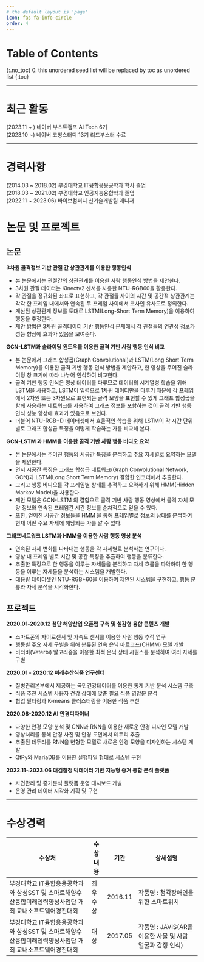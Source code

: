 ```yaml
---
# the default layout is 'page'
icon: fas fa-info-circle
order: 4
---
```


<!-- > Add Markdown syntax content to file `_tabs/about.md`{: .filepath } and it will show up on this page.
{: .prompt-tip } -->

# Table of Contents
{:.no_toc}
0. this unordered seed list will be replaced by toc as unordered list
{:toc}

---

# 최근 활동
(2023.11 ~ ) 네이버 부스트캠프 AI Tech 6기<br>
(2023.10 ~) 네이버 코칭스터디 13기 리드부스터 수료

---

# 경력사항
(2014.03 ~ 2018.02) 부경대학교 IT융합응용공학과 학사 졸업<br>
(2018.03 ~ 2021.02) 부경대학교 인공지능융합학과 졸업<br>
(2022.11 ~ 2023.06) 바이브컴퍼니 신기술개발팀 매니저<br>

# 논문 및 프로젝트

## 논문

**3차원 골격정보 기반 관절 간 상관관계를 이용한 행동인식**

- 본 논문에서는 관절간의 상관관계를 이용한 사람 행동인식 방법을 제안한다.
- 3차원 관절 데이터는 Kinectv2 센서를 사용한 NTU-RGB60을 활용한다.
- 각 관절을 정규화된 좌표로 표현하고, 각 관절들 사이의 시간 및 공간적 상관관계는 각각 한 프레임 내에서와 연속된 두 프레임 사이에서 코사인 유사도로 정의한다.
- 계산된 상관관계 정보를 토대로 LSTM(Long-Short Term Memory)을 이용하여 행동을 추정한다.
- 제안 방법은 3차원 골격데이터 기반 행동인식 문제에서 각 관절들의 연관성 정보가 성능 향상에 효과가 있음을 보여준다.

**GCN-LSTM과 슬라이딩 윈도우를 이용한 골격 기반 사람 행동 인식 비교**

- 본 논문에서 그래프 합성곱(Graph Convolutional)과 LSTM(Long Short Term Memory)를 이용한 골격 기반 행동 인식 방법을 제안하고, 한 영상을 주어진 슬라이딩 창 크기에 따라 나누어 인식하여 비교한다.
- 골격 기반 행동 인식은 영상 데이터를 다루므로 데이터의 시계열성 학습을 위해 LSTM을 사용하고, LSTM이 입력으로 1차원 데이터만을 다루기 때문에 각 프레임에서 2차원 또는 3차원으로 표현되는 골격 모양을 표현할 수 있게 그래프 합성곱을 함께 사용하는 네트워크를 사용하여 그래프 정보를 포함하는 것이 골격 기반 행동 인식 성능 향상에 효과가 있음으로 보인다.
- 더불어 NTU-RGB+D 데이터셋에서 효율적인 학습을 위해 LSTM이 각 시간 단위별로 그래프 합성곱 특징을 어떻게 학습하는 가를 비교해 본다.

**GCN-LSTM 과 HMM을 이용한 골격 기반 사람 행동 비디오 요약**

- 본 논문에서는 주어진 행동의 시공간 특징을 분석하고 주요 자세별로 요약하는 모델을 제안한다.
- 먼저 시공간 특징은 그래프 합성곱 네트워크(Graph Convolutional Network, GCN)과 LSTM(Long Short Term Memory) 결합한 인코더에서 추출한다.
- 그리고 행동 비디오를 각 프레임별 상태를 추적하고 요약하기 위해 HMM(Hidden Markov Model)을 사용한다.
- 제안 모델은 GCN-LSTM 의 결합으로 골격 기반 사람 행동 영상에서 골격 자체 모양 정보와 연속된 프레임간 시간 정보를 순차적으로 얻을 수 있다.
- 또한, 얻어진 시공간 정보들을 HMM 을 통해 프레임별로 정보의 상태를 분석하여 현재 어떤 주요 자세에 해당되는 가를 알 수 있다.

**그래프네트워크 LSTM과 HMM을 이용한 사람 행동 영상 분석**

- 연속된 자세 변화를 나타내는 행동을 각 자세별로 분석하는 연구이다.
- 영상 내 프레임 별로 시간 및 공간 특징을 추출하여 행동을 분류한다.
- 추출한 특징으로 한 행동을 이루는 자세들을 분석하고 자세 흐름을 파악하여 한 행동을 이루는 자세들을 분석하는 시스템을 개발한다.
- 대용량 데이터셋인 NTU-RGB+60을 이용하여 제안된 시스템을 구현하고, 행동 분류와 자세 분석을 시각화한다.


## 프로젝트

**2020.01-2020.12 첨단 해양산업 오픈랩 구축 및 실감형 융합 콘텐츠 개발**

- 스마트폰의 자이로센서 및 가속도 센서를 이용한 사람 행동 추적 연구
- 행동별 주요 자세 구별을 위해 분류된 연속 은닉 마르코프(CHMM) 모델 개발
- 비터비(Veterbi) 알고리즘을 이용한 최적 은닉 상태 시퀀스를 분석하여 여러 자세를 구별

**2020.01 - 2020.12 미래수산식품 연구센터**

- 질병관리본부에서 제공하는 국민건강데이터를 이용한 통계 기반 분석 시스템 구축
- 식품 추천 시스템 사용자 건강 상태에 맞춘 필요 식품 영양분 분석
- 협업 필터링과 K-means 클러스터링을 이용한 식품 추천

**2020.08-2020.12 AI 안경디자이너**

- 다양한 안경 모양 분석 및 CNN과 RNN을 이용한 새로운 안경 디자인 모델 개발
- 영상처리를 통해 안경 사진 및 안경 도면에서 테두리 추출
- 추출된 테두리를 RNN을 변형한 모델로 새로운 안경 모양을 디자인하는 시스템 개발
- QtPy와 MariaDB를 이용한 실행파일 형태로 시스템 구현

**2022.11~2023.06 대검찰청 빅데이터 기반 지능형 증거 통합 분석 플랫폼**

- 사건관리 및 증거분석 플랫폼 운영 대시보드 개발
- 운영 관리 데이터 시각화 기획 및 구현

---

# 수상경력

| 수상처 | 수상내용 | 기간 | 상세설명 |
| --- | --- | --- | --- |
| 부경대학교 IT융합응용공학과와 삼성SST 및 스마트해양수산융합미래인력양성사업단 개최 교내소프트웨어경진대회 | 최우수상 | 2016.11 | 작품명 : 청각장애인을 위한 스마트워치 |
| 부경대학교 IT융합응용공학과와 삼성SST 및 스마트해양수산융합미래인력양성사업단 개최 교내소프트웨어경진대회 | 대상 | 2017.05 | 작품명 : JAVIS(AR을 이용한 사물 및 사람 얼굴과 감정 인식) |